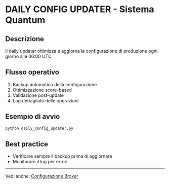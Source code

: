 
# DAILY CONFIG UPDATER - Sistema Quantum

## Descrizione
Il daily updater ottimizza e aggiorna la configurazione di produzione ogni giorno alle 06:00 UTC.

## Flusso operativo
1. Backup automatico della configurazione
2. Ottimizzazione score-based
3. Validazione post-update
4. Log dettagliato delle operazioni

## Esempio di avvio
```sh
python daily_config_updater.py
```

## Best practice
- Verificare sempre il backup prima di aggiornare
- Monitorare il log per errori

---
Vedi anche: [Configurazione Broker](../CONFIGURATION/CONFIGURAZIONE_BROKER_GUIDE.md)
